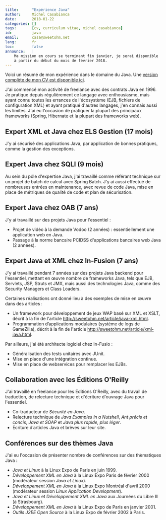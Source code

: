 ```yaml
---
title:      "Expérience Java"
author:     Michel Casabianca
date:       2018-01-22
categories: []
tags:       [cv, curriculum vitae, michel casabianca]
id:         java
email:      casa@sweetohm.net
lang:       fr
toc:        false
announce:   |
    Ma mission en cours se terminant fin janvier, je serai disponible
    à partir du début du mois de février 2018.
---
```


Voici un résumé de mon expérience dans le domaine du Java. Une [version complète de mon CV est disponible ici](http://sweetohm.net/article/michel-casabianca.html).

J'ai commencé mon activité de freelance avec des contrats Java en 1996. Je pratique depuis régulièrement ce langage avec enthousiasme, mais ayant connu toutes les errances de l'écosystème (EJB, fichiers de configuration XML) et ayant pratiqué d'autres langages, j'en connais aussi les limites. J'ai eu l'occasion de pratiquer la plupart des principaux frameworks (Spring, Hibernate et la plupart des frameworks web).

Expert XML et Java chez ELS Gestion (17 mois)
---------------------------------------------

J'y ai sécurisé des applications Java, par application de bonnes pratiques, comme la gestion des exceptions.

Expert Java chez SQLI (9 mois)
------------------------------

Au sein du pôle d'expertise Java, j'ai travaillé comme référant technique sur un projet de batch de calcul avec Spring Batch. J'y ai aussi effectué de nombreuses entrées en maintenance, avec revue de code Java, mise en place de métriques de qualité de code et plan de sécurisation.

Expert Java chez OAB (7 ans)
----------------------------

J'y ai travaillé sur des projets Java pour l'essentiel :

- Projet de vidéo à la demande Vodoo (2 années) : essentiellement une application web en Java.
- Passage à la norme bancaire PCIDSS d'applications bancaires web Java (2 années).

Expert Java et XML chez In-Fusion (7 ans)
-----------------------------------------

J'y ai travaillé pendant 7 années sur des projets Java backend pour l'essentiel, mettant en œuvre nombre de frameworks Java, tels que EJB, Servlets, JSP, Struts et JMX, mais aussi des technologies Java, comme des Security Managers et Class Loaders.

Certaines réalisations ont donné lieu à des exemples de mise en œuvre dans des articles :

- Un framework pour développement de jeux WAP basé sur XML et XSLT, décrit à la fin de l'article <http://sweetohm.net/article/java-xml.html>.
- Programmation d’applications modulaires (système de logs de GameZilla), décrit à la fin de l'article <http://sweetohm.net/article/xml-java.html>.

Par ailleurs, j'ai été architecte logiciel chez In-Fusio :

- Généralisation des tests unitaires avec JUnit.
- Mise en place d'une intégration continue.
- Mise en place de webservices pour remplacer les EJBs.

Collaboration avec les Éditions O'Reilly
----------------------------------------

J'ai travaillé en freelance pour les Editions O'Reilly, avec du travail de traduction, de relecture technique et d'écriture d'ouvrage Java pour l'essentiel.

- Co-traducteur de *Sécurité en Java*.
- Relecture technique de *Java Examples in a Nutshell*, *Ant précis et concis*, *Java et SOAP* et *Java plus rapide, plus léger*.
- Écriture d’articles Java et brèves sur leur site.

Conférences sur des thèmes Java
-------------------------------

J'ai eu l'occasion de présenter nombre de conférences sur des thèmatiques Java :

- *Java et Linux* à la Linux Expo de Paris en juin 1999.
- *Développement XML en Java* à la Linux Expo Paris de février 2000 (modérateur session *Java et Linux*).
- *Développement XML en Java* à la Linux Expo Montréal d'avril 2000 (modérateur session *Linux Application Development*).
- *Java et Linux* et *Développement XML en Java* aux Journées du Libre III (à Strasbourg).
- *Développement XML en Java* à la Linux Expo de Paris en janvier 2001.
- *Outils J2EE Open Source* à la Linux Expo de février 2002 à Paris.
